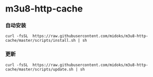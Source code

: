 # m3u8-http-cache


### 自动安装
```
curl -fsSL  https://raw.githubusercontent.com/midoks/m3u8-http-cache/master/scripts/install.sh | sh
```

### 更新
```
curl -fsSL  https://raw.githubusercontent.com/midoks/m3u8-http-cache/master/scripts/update.sh | sh
```
